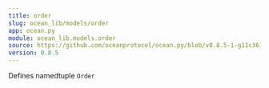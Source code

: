 ```yaml
---
title: order
slug: ocean_lib/models/order
app: ocean.py
module: ocean_lib.models.order
source: https://github.com/oceanprotocol/ocean.py/blob/v0.8.5-1-g11c361d/ocean_lib/models/order.py
version: 0.8.5
---
```

Defines namedtuple `Order`

